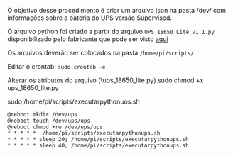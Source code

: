 O objetivo desse procedimento é criar um arquivo json na pasta /dev/ com informações sobre a bateria do UPS versão Supervised.

O arquivo python foi criado a partir do arquivo `UPS_18650_Lite_v1.1.py`  disponibilizado pelo fabricante que pode ser visto [aqui](https://github.com/linshuqin329/UPS-18650-Lite)


Os arquivos deverão ser colocados na pasta `/home/pi/scripts/`

Editar o crontab: `sudo crontab -e`

Alterar os atributos do arquivo (\ups_18650_lite.py)
sudo chmod +x ups_18650_lite.py

sudo /home/pi/scripts/executarpythonuos.sh

	@reboot mkdir /dev/ups
	@reboot touch /dev/ups/ups
	@reboot chmod +rw /dev/ups/ups
	* * * * *  /home/pi/scripts/executarpythonups.sh
	* * * * * sleep 20; /home/pi/scripts/executarpythonups.sh
	* * * * * sleep 40; /home/pi/scripts/executarpythonups.sh










